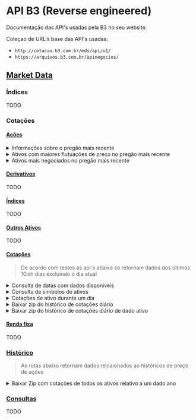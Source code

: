 # API B3 (Reverse engineered)

Documentação das API's usadas pela B3 no seu website.

Coleçao de URL's base das API's usadas:

- `http://cotacao.b3.com.br/mds/api/v1/`
- `https://arquivos.b3.com.br/apinegocios/`

## [Market Data](http://www.b3.com.br/pt_br/market-data-e-indices/)

### Índices
TODO

### Cotações

#### [Ações](http://www.b3.com.br/pt_br/market-data-e-indices/servicos-de-dados/market-data/cotacoes/)

<details>
<summary>Informações sobre o pregão mais recente</summary>
<p>

__Descrição:__ Retorna dados do pregão mais recente.

__URL:__ `http://cotacao.b3.com.br/mds/api/v1/TradingFloorInfo`

__Método:__ `GET`

__Tipo de retorno:__ `application/json`

__Exemplo:__
```shell
curl http://cotacao.b3.com.br/mds/api/v1/TradingFloorInfo
```
```json
{
  "BizSts": {
    "cd": "OK"
  },
  "Msg": {
    "dtTm": "2020-04-24T18:23:06Z"
  },
  "TradgFlr": {
    "TradgFlrSts": {
      "desc": "E"
    },
    "grssAmt": 37812848269.99,
    "qty": 5891015
  }
}
```

__Descrição de campos:__
- `.BizSts.cd`: `string`
  > Algum tipo de indicador de estado da API, talvez indique que a API conseguiu responder com sucesso
- `.Msg.dtTm`: `string`
  > Data do pregão
- `.TradgFlr.TradgFlrSts.desc`: `string`
  > Estado do pregão. Possíveis valores:
  >  - `E`: Pregão encerrado
  >  - _outros_: Pregão em andamento
- `.TradgFlr.grssAmt`: `float?`
  > Volume do pregão
- `.TradgFlr.qty`: `int?`
  > Quantidade (?) do pregão

</p>
</details>

<details>
<summary>Ativos com maiores flutuações de preço no pregão mais recente</summary>
<p>

__Descrição:__ Retorna dados dos 5 ativos com maiores altas e dos 5 ativos com maiores baixas do pregão mais recente.

__URL:__ `http://cotacao.b3.com.br/mds/api/v1/InstrumentPriceFluctuation/ibov`

__Método:__ `GET`

__Tipo de retorno:__ `application/json`

__Exemplo:__
```shell
curl http://cotacao.b3.com.br/mds/api/v1/InstrumentPriceFluctuation/ibov
```
```json
{
  "BizSts": {
    "cd": "OK"
  },
  "Msg": {
    "dtTm": "2020-04-26 20:08:36"
  },
  "SctyHghstIncrLst": [
    {
      "SctyQtn": {
        "curPrc": 38.99,
        "prcFlcn": 6.646608315098468
      },
      "symb": "SUZB3",
      "desc": "SUZANO S.A. ON      NM"
    },
    {
      "SctyQtn": {
        "curPrc": 17.3,
        "prcFlcn": 2.0047169811320753
      },
      "symb": "KLBN11",
      "desc": "KLABIN S/A  UNT     N2"
    },
    {
      "SctyQtn": {
        "curPrc": 29.85,
        "prcFlcn": 1.530612244897959
      },
      "symb": "BRAP4",
      "desc": "BRADESPAR   PN      N1"
    },
    {
      "SctyQtn": {
        "curPrc": 43.95,
        "prcFlcn": 1.011261778901402
      },
      "symb": "VALE3",
      "desc": "VALE        ON      NM"
    },
    {
      "SctyQtn": {
        "curPrc": 10.5,
        "prcFlcn": 0.28653295128939826
      },
      "symb": "MRFG3",
      "desc": "MARFRIG     ON      NM"
    }
  ],
  "SctyHghstDrpLst": [
    {
      "SctyQtn": {
        "curPrc": 14.26,
        "prcFlcn": -12.889431887599267
      },
      "symb": "AZUL4",
      "desc": "AZUL        PN      N2"
    },
    {
      "SctyQtn": {
        "curPrc": 25.05,
        "prcFlcn": -12.748171368861025
      },
      "symb": "ELET6",
      "desc": "ELETROBRAS  PNB     N1"
    },
    {
      "SctyQtn": {
        "curPrc": 12.22,
        "prcFlcn": -12.21264367816092
      },
      "symb": "CVCB3",
      "desc": "CVC BRASIL  ON      NM"
    },
    {
      "SctyQtn": {
        "curPrc": 22.11,
        "prcFlcn": -11.736526946107784
      },
      "symb": "ELET3",
      "desc": "ELETROBRAS  ON      N1"
    },
    {
      "SctyQtn": {
        "curPrc": 6.5,
        "prcFlcn": -11.684782608695652
      },
      "symb": "VVAR3",
      "desc": "VIAVAREJO   ON      NM"
    }
  ]
}
```

__Descrição de campos:__
- `.BizSts.cd`: `string`
  > Algum tipo de indicador de estado da API, talvez indique que a API conseguiu responder com sucesso
- `.Msg.dtTm`: `string`
  > Data correspondente a quando os dados foram consultados (Empiracamente parece ser só um Date.now() no lado do servidor)
- `.SctyHghstIncrLst`: `Object[5]`
  > Lista dos 5 ativos com as maiores altas nesse pregão(?)
- `.SctyHghstIncrLst[].SctyQtn.curPrc`: `float`
  > Preço atual de um dos ativos com maior alta nesse pregão(?)
- `.SctyHghstIncrLst[].SctyQtn.prcFlcn`: `float`
  > Flutuação no preço de um dos ativos com maior alta desde o ínicio do pregão(?)
- `.SctyHghstIncrLst[].symb`: `string`
  > Simbolo de um dos ativos com maior alta nesse pregão(?)
- `.SctyHghstIncrLst[].desc`: `string`
  > Descrição de um dos ativos com maior alta nesse pregão(?)
- `.SctyHghstDrpLst`: `Object[5]`
  > Lista dos 5 ativos com as maiores baixas nesse pregão(?)
- `.SctyHghstDrpLst[].SctyQtn.curPrc`: `float`
  > Preço atual de um dos ativos com maior baixas nesse pregão(?)
- `.SctyHghstDrpLst[].SctyQtn.prcFlcn`: `float`
  > Flutuação no preço de um dos ativos com maior baixas desde o ínicio do pregão(?)
- `.SctyHghstDrpLst[].symb`: `string`
  > Simbolo de um dos ativos com maior baixas nesse pregão(?)
- `.SctyHghstDrpLst[].desc`: `string`
  > Descrição de um dos ativos com maior baixas nesse pregão(?)

</p>
</details>

<details>
<summary>Ativos mais negociados no pregão mais recente</summary>
<p>

__Descrição:__ Retorna dados dos 5 ativos mais negociados do pregão mais recente.

__URL:__ `http://cotacao.b3.com.br/mds/api/v1/InstrumentTradeVolume/vista`

__Método:__ `GET`

__Tipo de retorno:__ `application/json`

__Exemplo:__
```shell
curl http://cotacao.b3.com.br/mds/api/v1/InstrumentTradeVolume/vista
```
```json
{
  "BizSts": {
    "cd": "OK"
  },
  "Msg": {
    "dtTm": "2020-04-26 20:46:21"
  },
  "Volume": [
    {
      "grossAmt": 2575586340,
      "pricVal": 16.2,
      "scty": {
        "symb": "PETR4",
        "desc": "PETROBRAS   PN      N2"
      }
    },
    {
      "grossAmt": 2379933959,
      "pricVal": 43.95,
      "scty": {
        "symb": "VALE3",
        "desc": "VALE        ON      NM"
      }
    },
    {
      "grossAmt": 1853217460,
      "pricVal": 24.78,
      "scty": {
        "symb": "BBAS3",
        "desc": "BRASIL      ON      NM"
      }
    },
    {
      "grossAmt": 1432158691,
      "pricVal": 21.18,
      "scty": {
        "symb": "ITUB4",
        "desc": "ITAUUNIBANCOPN      N1"
      }
    },
    {
      "grossAmt": 1377093003,
      "pricVal": 6.5,
      "scty": {
        "symb": "VVAR3",
        "desc": "VIAVAREJO   ON      NM"
      }
    }
  ]
}
```

__Descrição de campos:__
- `.BizSts.cd`: `string`
  > Algum tipo de indicador de estado da API, talvez indique que a API conseguiu responder com sucesso
- `.Msg.dtTm`: `string`
  > Data correspondente a quando os dados foram consultados (Empiracamente parece ser só um Date.now() no lado do servidor)
- `.Volume`: `Object[5]`
  > Lista dos 5 ativos com maior flutuação de volume nesse pregão(?)
- `.Volume[].grossAmt`: `int`
  > Volume negociado de um dos ativos com maior flutuação de volume nesse pregão(?)
- `.Volume[].pricVal`: `int`
  > Preço de um dos ativos com maior flutuação de volume nesse pregão(?)
- `.Volume[].scty.symb`: `string`
  > Simbolo de um dos ativos com maior flutuação de volume nesse pregão(?)
- `.Volume[].scty.desc`: `string`
  > Descrição de um dos ativos com maior flutuação de volume nesse pregão(?)


</p>
</details>

#### [Derivativos](http://www.b3.com.br/pt_br/market-data-e-indices/servicos-de-dados/market-data/cotacoes/derivativos.htm)
TODO

#### [Índices](http://www.b3.com.br/pt_br/market-data-e-indices/servicos-de-dados/market-data/cotacoes/indices.htm])
TODO

#### [Outros Ativos](http://www.b3.com.br/pt_br/market-data-e-indices/servicos-de-dados/market-data/cotacoes/outros-ativos.htm)
TODO

#### [Cotações](http://www.b3.com.br/pt_br/market-data-e-indices/servicos-de-dados/market-data/cotacoes/cotacoes/)

> De acordo com testes as api's abaixo só retornam dados dos últimos 10ish dias excluindo o dia atual

<details>
<summary>Consulta de datas com dados disponíveis</summary>
<p>

__Descrição:__ Retorna lista de datas nas quais estão disponíveis os dados da cotações.
Parece não ser acurado. Existem datas fora dos períodos retornados nessa rota com dados disponíveis
Normalmente retorna lista contendo os ultimos dez dias úteis.

__URL:__ `https://arquivos.b3.com.br/apinegocios/dates`

__Método:__ `GET`

__Tipo de retorno:__ `application/json`

__Exemplo:__
```shell
curl https://arquivos.b3.com.br/apinegocios/dates
```
```json
[
  "2020-04-24",
  "2020-04-23",
  "2020-04-22",
  "2020-04-20",
  "2020-04-17",
  "2020-04-16",
  "2020-04-15",
  "2020-04-14",
  "2020-04-13",
  "2020-04-09"
]
```

__Descrição de campos:__
- `.`: `string[]`
  > Lista contendo datas com dados de cotação disponíveis

</p>
</details>

<details>
<summary>Consulta de simbolos de ativos</summary>
<p>

__Descrição:__ Dado um texto de busca, retorna uma lista de simbolos de ativos semelhantes.

__URL:__ `https://arquivos.b3.com.br/apinegocios/tickersymbol?q=<QUERY>`

__QueryString:__
- q: `string`
  > texto a ser usado na busca de ativos semelhante

__Método:__ `GET`

__Tipo de retorno:__ `application/json`

__Exemplo:__
```shell
curl https://arquivos.b3.com.br/apinegocios/tickersymbol?q=SU
```
```json
[
  "SULA11",
  "SULA11F",
  "SULA11T",
  "SULA3",
  "SULA3F",
  "SULA4",
  "SULA4F",
  "SULAC75",
  "SULAD35",
  "SULAD35E",
  "SULAD500",
  "SULAD570",
  "SULAE401",
  "SULAE438",
  "SULAE476",
  "SULAH437",
  "SULAH505",
  "SULAI660",
  "SULAO64",
  "SULAQ217"
]
```
__Descrição de campos:__
- `.`: `string[]`
  > Lista de simbolos de ativos semelhantes ao texto enviado

</p>
</details>

<details>
<summary>Cotações de ativo durante um dia</summary>
<p>

__Descrição:__ Dado um ativo e a data de um dia, com distância de aproximadamente 10 dias do presente, retorna a cotação dele durante aquele dia.

__URL:__ `https://arquivos.b3.com.br/apinegocios/ticker/:code/:year-:month-:day`

__Parâmetros:__
- `code`: `string`
  > Simbolo do ativo a ser pesquisado
- `year`: `number`
  > Ano a ser usado na busca
- `month`: `number`
  > Mês a ser usado na busca
- `day`: `number`
  > Dia a ser usado na busca

__Método:__ `GET`

__Tipo de retorno:__ `application/json`

__Exemplo:__
```shell
curl https://arquivos.b3.com.br/apinegocios/ticker/SULA3/2020-04-24
```
```json
{
  "name": "SULA3",
  "friendlyName": "SULA3",
  "columns": [
    {
      "name": "TickerSymbol",
      "friendlyName": "Papel",
      "type": 5,
      "columnAlignment": 1,
      "valueAlignment": 2
    },
    {
      "name": "Quantity",
      "friendlyName": "Quantidade",
      "type": 2,
      "columnAlignment": 1,
      "valueAlignment": 1
    },
    {
      "name": "Price",
      "friendlyName": "Preço",
      "type": 1,
      "columnAlignment": 1,
      "valueAlignment": 3
    },
    {
      "name": "TradeId",
      "friendlyName": "Número do negócio",
      "type": 2,
      "columnAlignment": 1,
      "valueAlignment": 1
    },
    {
      "name": "EntryDate",
      "friendlyName": "Data de referência",
      "type": 4,
      "format": "DD/MM/YYYY",
      "columnAlignment": 1,
      "valueAlignment": 1
    },
    {
      "name": "EntryTime",
      "friendlyName": "Hora",
      "type": 5,
      "columnAlignment": 1,
      "valueAlignment": 1
    }
  ],
  "values": [
    [
      "SULA3",
      300,
      20.9,
      690,
      "2020-04-24",
      "17:05"
    ],
    [
      "SULA3",
      100,
      20.9,
      680,
      "2020-04-24",
      "16:41"
    ],
    [
      "SULA3",
      100,
      20.9,
      670,
      "2020-04-24",
      "16:41"
    ],
    [
      "SULA3",
      100,
      20.9,
      660,
      "2020-04-24",
      "16:40"
    ],
    [
      "SULA3",
      100,
      20.9,
      650,
      "2020-04-24",
      "16:39"
    ],
    [
      "SULA3",
      100,
      20.9,
      640,
      "2020-04-24",
      "16:39"
    ],
    [
      "SULA3",
      100,
      20.9,
      630,
      "2020-04-24",
      "16:38"
    ],
    [
      "SULA3",
      100,
      20.9,
      620,
      "2020-04-24",
      "16:38"
    ],
    [
      "SULA3",
      100,
      20.9,
      610,
      "2020-04-24",
      "16:38"
    ],
    [
      "SULA3",
      100,
      20.72,
      600,
      "2020-04-24",
      "16:37"
    ],
    [
      "SULA3",
      100,
      20.9,
      590,
      "2020-04-24",
      "16:22"
    ],
    [
      "SULA3",
      100,
      21.23,
      580,
      "2020-04-24",
      "15:52"
    ],
    [
      "SULA3",
      100,
      21.23,
      570,
      "2020-04-24",
      "15:52"
    ],
    [
      "SULA3",
      200,
      21.23,
      560,
      "2020-04-24",
      "15:51"
    ],
    [
      "SULA3",
      100,
      21.23,
      550,
      "2020-04-24",
      "15:22"
    ],
    [
      "SULA3",
      100,
      21.23,
      540,
      "2020-04-24",
      "15:22"
    ],
    [
      "SULA3",
      100,
      21.23,
      530,
      "2020-04-24",
      "15:22"
    ],
    [
      "SULA3",
      100,
      21.23,
      520,
      "2020-04-24",
      "15:22"
    ],
    [
      "SULA3",
      100,
      21.23,
      510,
      "2020-04-24",
      "15:22"
    ],
    [
      "SULA3",
      100,
      21.23,
      500,
      "2020-04-24",
      "15:22"
    ],
    [
      "SULA3",
      100,
      21.23,
      490,
      "2020-04-24",
      "15:22"
    ],
    [
      "SULA3",
      100,
      21.23,
      480,
      "2020-04-24",
      "15:22"
    ],
    [
      "SULA3",
      100,
      21.03,
      470,
      "2020-04-24",
      "15:07"
    ],
    [
      "SULA3",
      100,
      21.03,
      460,
      "2020-04-24",
      "14:36"
    ],
    [
      "SULA3",
      100,
      20.98,
      450,
      "2020-04-24",
      "14:21"
    ],
    [
      "SULA3",
      100,
      19.42,
      440,
      "2020-04-24",
      "13:46"
    ],
    [
      "SULA3",
      100,
      19.42,
      430,
      "2020-04-24",
      "13:46"
    ],
    [
      "SULA3",
      100,
      19.42,
      420,
      "2020-04-24",
      "13:30"
    ],
    [
      "SULA3",
      100,
      19.62,
      410,
      "2020-04-24",
      "13:26"
    ],
    [
      "SULA3",
      100,
      19.62,
      400,
      "2020-04-24",
      "13:21"
    ],
    [
      "SULA3",
      100,
      19.62,
      390,
      "2020-04-24",
      "12:33"
    ],
    [
      "SULA3",
      100,
      18.99,
      380,
      "2020-04-24",
      "12:24"
    ],
    [
      "SULA3",
      100,
      18.99,
      370,
      "2020-04-24",
      "12:13"
    ],
    [
      "SULA3",
      100,
      19.21,
      360,
      "2020-04-24",
      "12:13"
    ],
    [
      "SULA3",
      100,
      19.21,
      350,
      "2020-04-24",
      "12:13"
    ],
    [
      "SULA3",
      100,
      19.62,
      340,
      "2020-04-24",
      "12:02"
    ],
    [
      "SULA3",
      100,
      19.5,
      330,
      "2020-04-24",
      "11:56"
    ],
    [
      "SULA3",
      100,
      18.9,
      320,
      "2020-04-24",
      "11:42"
    ],
    [
      "SULA3",
      100,
      18.95,
      310,
      "2020-04-24",
      "11:42"
    ],
    [
      "SULA3",
      100,
      18.96,
      300,
      "2020-04-24",
      "11:42"
    ],
    [
      "SULA3",
      100,
      19,
      290,
      "2020-04-24",
      "11:42"
    ],
    [
      "SULA3",
      100,
      19,
      280,
      "2020-04-24",
      "11:42"
    ],
    [
      "SULA3",
      100,
      19.34,
      270,
      "2020-04-24",
      "11:41"
    ],
    [
      "SULA3",
      100,
      18.96,
      260,
      "2020-04-24",
      "11:22"
    ],
    [
      "SULA3",
      100,
      18.99,
      250,
      "2020-04-24",
      "11:20"
    ],
    [
      "SULA3",
      100,
      18.99,
      240,
      "2020-04-24",
      "11:15"
    ],
    [
      "SULA3",
      100,
      18.77,
      230,
      "2020-04-24",
      "11:15"
    ],
    [
      "SULA3",
      100,
      18.8,
      220,
      "2020-04-24",
      "11:15"
    ],
    [
      "SULA3",
      100,
      18.77,
      210,
      "2020-04-24",
      "11:15"
    ],
    [
      "SULA3",
      100,
      18.77,
      200,
      "2020-04-24",
      "11:15"
    ],
    [
      "SULA3",
      100,
      18.77,
      190,
      "2020-04-24",
      "11:15"
    ],
    [
      "SULA3",
      100,
      18.8,
      180,
      "2020-04-24",
      "11:15"
    ],
    [
      "SULA3",
      100,
      19.31,
      170,
      "2020-04-24",
      "11:13"
    ],
    [
      "SULA3",
      600,
      19.9,
      160,
      "2020-04-24",
      "10:58"
    ],
    [
      "SULA3",
      100,
      19.9,
      150,
      "2020-04-24",
      "10:54"
    ],
    [
      "SULA3",
      100,
      19.9,
      140,
      "2020-04-24",
      "10:54"
    ],
    [
      "SULA3",
      100,
      19.9,
      130,
      "2020-04-24",
      "10:54"
    ],
    [
      "SULA3",
      100,
      19.9,
      120,
      "2020-04-24",
      "10:54"
    ],
    [
      "SULA3",
      100,
      19.9,
      110,
      "2020-04-24",
      "10:54"
    ],
    [
      "SULA3",
      100,
      20,
      100,
      "2020-04-24",
      "10:54"
    ],
    [
      "SULA3",
      100,
      21.27,
      90,
      "2020-04-24",
      "10:47"
    ],
    [
      "SULA3",
      100,
      21.27,
      80,
      "2020-04-24",
      "10:47"
    ],
    [
      "SULA3",
      100,
      21.27,
      70,
      "2020-04-24",
      "10:47"
    ],
    [
      "SULA3",
      100,
      21.27,
      60,
      "2020-04-24",
      "10:47"
    ],
    [
      "SULA3",
      100,
      21.27,
      50,
      "2020-04-24",
      "10:47"
    ],
    [
      "SULA3",
      100,
      20.24,
      40,
      "2020-04-24",
      "10:47"
    ],
    [
      "SULA3",
      100,
      20.24,
      30,
      "2020-04-24",
      "10:47"
    ],
    [
      "SULA3",
      100,
      21.27,
      20,
      "2020-04-24",
      "10:25"
    ],
    [
      "SULA3",
      100,
      20.1,
      10,
      "2020-04-24",
      "10:20"
    ]
  ]
}
```

__Descrição de campos:__
- `.name`: `string`
  > Nome do ativo
- `.friendlyName`: `string`
  > Nome amigável do ativo (Empiricamente parece ser a mesma coisa do `.name`)
- `.columns`: `Object[N]`
  > Lista determinando as colunas da tabela de cotações
- `.columns[].name`: `string`
  > Nome da coluna
- `.columns[].friendlyName`: `string`
  > Nome amigável da coluna (Empiricamente parece ser a versão traduzida de `.columns[].name`)
- `.columns[].type`: `int`
  > Tipo de dado da coluna. Valores possíveis (Deduzidos):
  >   - `1`: `float`
  >   - `2`: `int`
  >   - `3`: UNKNOWN
  >   - `4`: `date`
  >   - `5`: `string`
  >   - ...
- `.columns[].columnAlignment`: `int`
  > Alinhamento da coluna (???)
- `.columns[].valueAlignment`: `int`
  > Alinhamento do valor (???)
- `.values`: `Any[N][...]`
  > Lista das linhas contendo os valores correspondentes as colunas determinadas em `.columns` (Valores da tabela)

</p>
</details>

<details>
<summary>Baixar zip do histórico de cotações diário</summary>
<p>

__Descrição:__ Retorna URL para acessar zip contendo histórico de cotações de todos os ativos de dado dia.

__URL:__ `https://arquivos.b3.com.br/apinegocios/tickercsv/:year-:month-:day`

__Parêmetros:__
- `year`: `number`
  > Ano a ser usado na busca
- `month`: `number`
  > Mês a ser usado na busca
- `day`: `number`
  > Dia a ser usado na busca

__Método:__ `GET`

__Tipo de retorno:__ `text/plain`

__Exemplo:__
```shell
curl https://arquivos.b3.com.br/apinegocios/tickercsv/2020-04-24
```
```
https://up2dataweb.blob.core.windows.net/raptor/TradeIntraday_20200424_1.zip?sv=2019-07-07&ss=b&srt=o&spr=https&se=2020-04-27T00%3A59%3A21Z&sp=r&sig=L4Cv%2BQmTuxAizbrOHu7tj3DOvXLYrqBaZH5yzzNFvdI%3D
```

</p>
</details>

<details>
<summary>Baixar zip do histórico de cotações diário de dado ativo</summary>
<p>

__Descrição:__ Retorna URL para acessar zip contendo histórico de cotações de certo ativos dado um certo dia.

__URL:__ `https://arquivos.b3.com.br/apinegocios/tickercsv/:code/:year-:month-:day`

__Parêmetros:__
- `code`: `string`
  > Simbolo do ativo a ser pesquisado
- `year`: `number`
  > Ano a ser usado na busca
- `month`: `number`
  > Mês a ser usado na busca
- `day`: `number`
  > Dia a ser usado na busca

__Método:__ `GET`

__Tipo de retorno:__ `text/plain`

__Exemplo:__
```shell
curl https://arquivos.b3.com.br/apinegocios/tickercsv/SULA3/2020-04-24
```
```
https://up2dataweb.blob.core.windows.net/raptor/TradeIntraday_SULA3_20200424_1.zip?sv=2019-07-07&ss=b&srt=o&spr=https&se=2020-04-27T01%3A01%3A38Z&sp=r&sig=wIGhSQSvAsZk4pGNlgOYeZezX31k%2FHPiou8AXS3fLIU%3D
```

</p>
</details>

#### [Renda fixa](http://www.b3.com.br/pt_br/market-data-e-indices/servicos-de-dados/market-data/cotacoes/renda-fixa/)
TODO

### [Histórico](http://www.b3.com.br/pt_br/market-data-e-indices/servicos-de-dados/market-data/historico/)
> As rotas abaixo retornam dados relcaionados ao históricos de preço de ações

<details>
<summary>Baixar Zip com cotações de todos os ativos relativo a um dado ano</summary>
<p>

__Descrição:__ Retorna um arquivo Zip contendo um arquivo de texto com dados diários de todos os tickers da bolsa ao longo do ano.

__URL:__ `http://bvmf.bmfbovespa.com.br/InstDados/SerHist/COTAHIST_A:year.ZIP`

__Parêmetros:__
- `year`: `number`
  > Ano a ser usado na busca (a partir de 1986).

__Método:__ `GET`

__Tipo de retorno:__ `application/x-zip-compressed`

__Exemplo:__
```shell
curl http://bvmf.bmfbovespa.com.br/InstDados/SerHist/COTAHIST_A2020.ZIP
```
A resposta será o binário de um Zip.

</p>
</details>

### [Consultas](http://www.b3.com.br/pt_br/market-data-e-indices/servicos-de-dados/market-data/consultas/)
TODO